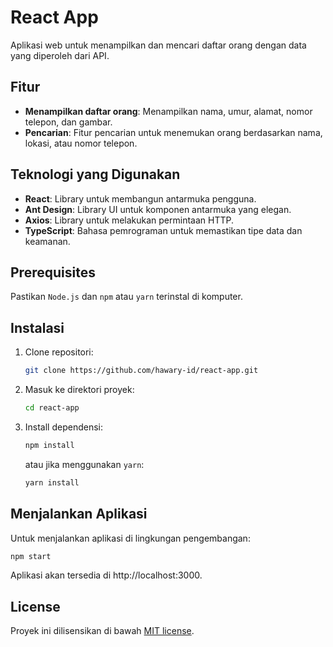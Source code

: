 # React App
Aplikasi web untuk menampilkan dan mencari daftar orang dengan data yang diperoleh dari API.

## Fitur

- **Menampilkan daftar orang**: Menampilkan nama, umur, alamat, nomor telepon, dan gambar.
- **Pencarian**: Fitur pencarian untuk menemukan orang berdasarkan nama, lokasi, atau nomor telepon.

## Teknologi yang Digunakan

- **React**: Library untuk membangun antarmuka pengguna.
- **Ant Design**: Library UI untuk komponen antarmuka yang elegan.
- **Axios**: Library untuk melakukan permintaan HTTP.
- **TypeScript**: Bahasa pemrograman untuk memastikan tipe data dan keamanan.

## Prerequisites

Pastikan `Node.js` dan `npm` atau `yarn` terinstal di komputer.

## Instalasi

1. Clone repositori:

    ```bash
    git clone https://github.com/hawary-id/react-app.git
    ```

2. Masuk ke direktori proyek:

    ```bash
    cd react-app
    ```

3. Install dependensi:

    ```bash
    npm install
    ```

    atau jika menggunakan `yarn`:

    ```bash
    yarn install
    ```

## Menjalankan Aplikasi

Untuk menjalankan aplikasi di lingkungan pengembangan:

```bash
npm start
```

Aplikasi akan tersedia di http://localhost:3000.

## License
Proyek ini dilisensikan di bawah [MIT license](https://opensource.org/licenses/MIT).
